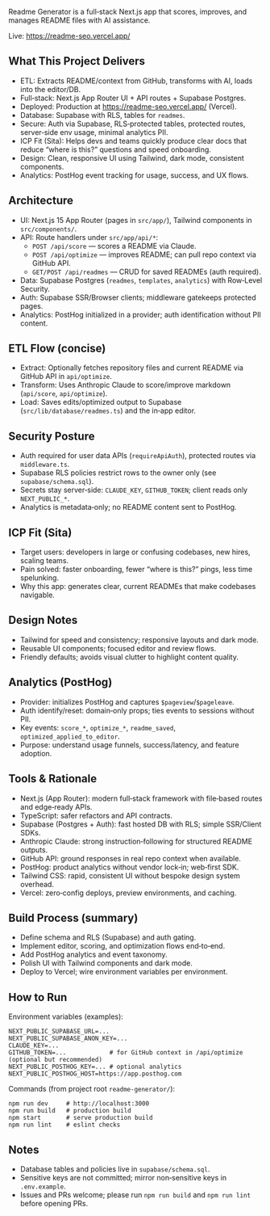 Readme Generator is a full‑stack Next.js app that scores, improves, and manages README files with AI assistance.

Live: https://readme-seo.vercel.app/

## What This Project Delivers

- ETL: Extracts README/context from GitHub, transforms with AI, loads into the editor/DB.
- Full‑stack: Next.js App Router UI + API routes + Supabase Postgres.
- Deployed: Production at https://readme-seo.vercel.app/ (Vercel).
- Database: Supabase with RLS, tables for `readmes`.
- Secure: Auth via Supabase, RLS‑protected tables, protected routes, server‑side env usage, minimal analytics PII.
- ICP Fit (Sita): Helps devs and teams quickly produce clear docs that reduce “where is this?” questions and speed onboarding.
- Design: Clean, responsive UI using Tailwind, dark mode, consistent components.
- Analytics: PostHog event tracking for usage, success, and UX flows.

## Architecture

- UI: Next.js 15 App Router (pages in `src/app/`), Tailwind components in `src/components/`.
- API: Route handlers under `src/app/api/*`:
  - `POST /api/score` — scores a README via Claude.
  - `POST /api/optimize` — improves README; can pull repo context via GitHub API.
  - `GET/POST /api/readmes` — CRUD for saved READMEs (auth required).
- Data: Supabase Postgres (`readmes`, `templates`, `analytics`) with Row‑Level Security.
- Auth: Supabase SSR/Browser clients; middleware gatekeeps protected pages.
- Analytics: PostHog initialized in a provider; auth identification without PII content.

## ETL Flow (concise)

- Extract: Optionally fetches repository files and current README via GitHub API in `api/optimize`.
- Transform: Uses Anthropic Claude to score/improve markdown (`api/score`, `api/optimize`).
- Load: Saves edits/optimized output to Supabase (`src/lib/database/readmes.ts`) and the in‑app editor.

## Security Posture

- Auth required for user data APIs (`requireApiAuth`), protected routes via `middleware.ts`.
- Supabase RLS policies restrict rows to the owner only (see `supabase/schema.sql`).
- Secrets stay server‑side: `CLAUDE_KEY`, `GITHUB_TOKEN`; client reads only `NEXT_PUBLIC_*`.
- Analytics is metadata‑only; no README content sent to PostHog.

## ICP Fit (Sita)

- Target users: developers in large or confusing codebases, new hires, scaling teams.
- Pain solved: faster onboarding, fewer “where is this?” pings, less time spelunking.
- Why this app: generates clear, current READMEs that make codebases navigable.

## Design Notes

- Tailwind for speed and consistency; responsive layouts and dark mode.
- Reusable UI components; focused editor and review flows.
- Friendly defaults; avoids visual clutter to highlight content quality.

## Analytics (PostHog)

- Provider: initializes PostHog and captures `$pageview`/`$pageleave`.
- Auth identify/reset: domain‑only props; ties events to sessions without PII.
- Key events: `score_*`, `optimize_*`, `readme_saved`, `optimized_applied_to_editor`.
- Purpose: understand usage funnels, success/latency, and feature adoption.

## Tools & Rationale

- Next.js (App Router): modern full‑stack framework with file‑based routes and edge‑ready APIs.
- TypeScript: safer refactors and API contracts.
- Supabase (Postgres + Auth): fast hosted DB with RLS; simple SSR/Client SDKs.
- Anthropic Claude: strong instruction‑following for structured README outputs.
- GitHub API: ground responses in real repo context when available.
- PostHog: product analytics without vendor lock‑in; web‑first SDK.
- Tailwind CSS: rapid, consistent UI without bespoke design system overhead.
- Vercel: zero‑config deploys, preview environments, and caching.

## Build Process (summary)

- Define schema and RLS (Supabase) and auth gating.
- Implement editor, scoring, and optimization flows end‑to‑end.
- Add PostHog analytics and event taxonomy.
- Polish UI with Tailwind components and dark mode.
- Deploy to Vercel; wire environment variables per environment.

## How to Run

Environment variables (examples):

```
NEXT_PUBLIC_SUPABASE_URL=...
NEXT_PUBLIC_SUPABASE_ANON_KEY=...
CLAUDE_KEY=...
GITHUB_TOKEN=...            # for GitHub context in /api/optimize (optional but recommended)
NEXT_PUBLIC_POSTHOG_KEY=... # optional analytics
NEXT_PUBLIC_POSTHOG_HOST=https://app.posthog.com
```

Commands (from project root `readme-generator/`):

```
npm run dev     # http://localhost:3000
npm run build   # production build
npm start       # serve production build
npm run lint    # eslint checks
```

## Notes

- Database tables and policies live in `supabase/schema.sql`.
- Sensitive keys are not committed; mirror non‑sensitive keys in `.env.example`.
- Issues and PRs welcome; please run `npm run build` and `npm run lint` before opening PRs.
